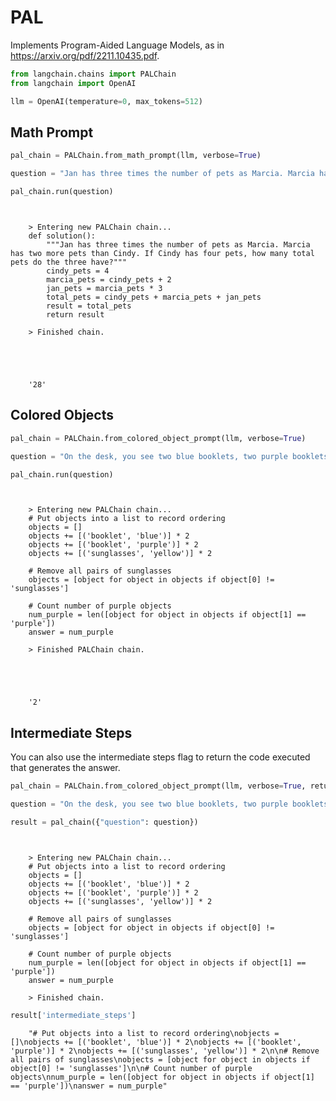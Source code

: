 # PAL

Implements Program-Aided Language Models, as in https://arxiv.org/pdf/2211.10435.pdf.


<!-- WARNING: THIS FILE WAS AUTOGENERATED! DO NOT EDIT! Instead, edit the notebook w/the location & name as this file. -->


```python
from langchain.chains import PALChain
from langchain import OpenAI
```


```python
llm = OpenAI(temperature=0, max_tokens=512)
```

## Math Prompt


```python
pal_chain = PALChain.from_math_prompt(llm, verbose=True)
```


```python
question = "Jan has three times the number of pets as Marcia. Marcia has two more pets than Cindy. If Cindy has four pets, how many total pets do the three have?"
```


```python
pal_chain.run(question)
```

<CodeOutputBlock lang="python">

```
    
    
    > Entering new PALChain chain...
    def solution():
        """Jan has three times the number of pets as Marcia. Marcia has two more pets than Cindy. If Cindy has four pets, how many total pets do the three have?"""
        cindy_pets = 4
        marcia_pets = cindy_pets + 2
        jan_pets = marcia_pets * 3
        total_pets = cindy_pets + marcia_pets + jan_pets
        result = total_pets
        return result
    
    > Finished chain.





    '28'
```

</CodeOutputBlock>

## Colored Objects


```python
pal_chain = PALChain.from_colored_object_prompt(llm, verbose=True)
```


```python
question = "On the desk, you see two blue booklets, two purple booklets, and two yellow pairs of sunglasses. If I remove all the pairs of sunglasses from the desk, how many purple items remain on it?"
```


```python
pal_chain.run(question)
```

<CodeOutputBlock lang="python">

```
    
    
    > Entering new PALChain chain...
    # Put objects into a list to record ordering
    objects = []
    objects += [('booklet', 'blue')] * 2
    objects += [('booklet', 'purple')] * 2
    objects += [('sunglasses', 'yellow')] * 2
    
    # Remove all pairs of sunglasses
    objects = [object for object in objects if object[0] != 'sunglasses']
    
    # Count number of purple objects
    num_purple = len([object for object in objects if object[1] == 'purple'])
    answer = num_purple
    
    > Finished PALChain chain.





    '2'
```

</CodeOutputBlock>

## Intermediate Steps
You can also use the intermediate steps flag to return the code executed that generates the answer.


```python
pal_chain = PALChain.from_colored_object_prompt(llm, verbose=True, return_intermediate_steps=True)
```


```python
question = "On the desk, you see two blue booklets, two purple booklets, and two yellow pairs of sunglasses. If I remove all the pairs of sunglasses from the desk, how many purple items remain on it?"
```


```python
result = pal_chain({"question": question})
```

<CodeOutputBlock lang="python">

```
    
    
    > Entering new PALChain chain...
    # Put objects into a list to record ordering
    objects = []
    objects += [('booklet', 'blue')] * 2
    objects += [('booklet', 'purple')] * 2
    objects += [('sunglasses', 'yellow')] * 2
    
    # Remove all pairs of sunglasses
    objects = [object for object in objects if object[0] != 'sunglasses']
    
    # Count number of purple objects
    num_purple = len([object for object in objects if object[1] == 'purple'])
    answer = num_purple
    
    > Finished chain.
```

</CodeOutputBlock>


```python
result['intermediate_steps']
```

<CodeOutputBlock lang="python">

```
    "# Put objects into a list to record ordering\nobjects = []\nobjects += [('booklet', 'blue')] * 2\nobjects += [('booklet', 'purple')] * 2\nobjects += [('sunglasses', 'yellow')] * 2\n\n# Remove all pairs of sunglasses\nobjects = [object for object in objects if object[0] != 'sunglasses']\n\n# Count number of purple objects\nnum_purple = len([object for object in objects if object[1] == 'purple'])\nanswer = num_purple"
```

</CodeOutputBlock>
